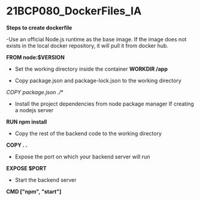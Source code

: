 # 21BCP080_DockerFiles_IA

**Steps to create dockerfile**

-Use an official Node.js runtime as the base image. If the image does not exists in the
 local docker repository, it will pull it from docker hub.

**FROM node:$VERSION**

- Set the working directory inside the container
**WORKDIR /app**

- Copy package.json and package-lock.json to the working directory

**COPY package*.json ./**

- Install the project dependencies from node package manager
If creating a nodejs server

**RUN npm install**

- Copy the rest of the backend code to the working directory

**COPY . .**

- Expose the port on which your backend server will run

**EXPOSE $PORT**

- Start the backend server 

**CMD ["npm", "start"]**
